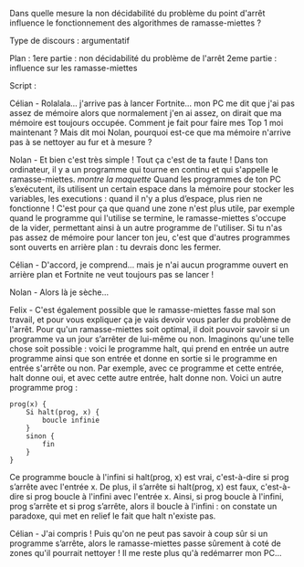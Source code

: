 Dans quelle mesure la non décidabilité du problème du point d'arrêt influence le fonctionnement des algorithmes de ramasse-miettes ?

Type de discours : argumentatif

Plan :
1ere partie : non décidabilité du problème de l'arrêt
2eme partie : influence sur les ramasse-miettes

Script :

Célian - Rolalala… j'arrive pas à lancer Fortnite… mon PC me dit que j'ai pas assez de mémoire alors que normalement j'en ai assez, on dirait que ma mémoire est toujours occupée. Comment je fait pour faire mes Top 1 moi maintenant ? Mais dit moi Nolan, pourquoi est-ce que ma mémoire n'arrive pas à se nettoyer au fur et à mesure ?

Nolan - Et bien c'est très simple ! Tout ça c'est de ta faute ! Dans ton ordinateur, il y a un programme qui tourne en continu et qui s'appelle le ramasse-miettes. *montre la maquette* Quand les programmes de ton PC s’exécutent, ils utilisent un certain espace dans la mémoire pour stocker les variables, les executions : quand il n'y a plus d’espace, plus rien ne fonctionne ! C'est pour ça que quand une zone n'est plus utile, par exemple quand le programme qui l'utilise se termine, le ramasse-miettes s'occupe de la vider, permettant ainsi à un autre programme de l'utiliser. Si tu n'as pas assez de mémoire pour lancer ton jeu, c'est que d'autres programmes sont ouverts en arrière plan : tu devrais donc les fermer.

Célian - D'accord, je comprend… mais je n'ai aucun programme ouvert en arrière plan et Fortnite ne veut toujours pas se lancer !

Nolan - Alors là je sèche… 

Felix - C'est également possible que le ramasse-miettes fasse mal son travail, et pour vous expliquer ça je vais devoir vous parler du problème de l'arrêt. Pour qu'un ramasse-miettes soit optimal, il doit pouvoir savoir si un programme va un jour s’arrêter de lui-même ou non. Imaginons qu'une telle chose soit possible : voici le programme halt, qui prend en entrée un autre programme ainsi que son entrée et donne en sortie si le programme en entrée s'arrête ou non. Par exemple, avec ce programme et cette entrée, halt donne oui, et avec cette autre entrée, halt donne non. Voici un autre programme prog :
```
prog(x) {
	Si halt(prog, x) {
		boucle infinie
	}
	sinon {
		fin
	}
}
```
Ce programme boucle à l'infini si halt(prog, x) est vrai, c'est-à-dire si prog s’arrête avec l'entrée x. De plus, il s’arrête si halt(prog, x) est faux, c'est-à-dire si prog boucle à l'infini avec l'entrée x. Ainsi, si prog boucle à l'infini, prog s’arrête et si prog s’arrête, alors il boucle à l'infini : on constate un paradoxe, qui met en relief le fait que halt n'existe pas.

Célian - J'ai compris ! Puis qu'on ne peut pas savoir à coup sûr si un programme s’arrête, alors le ramasse-miettes passe sûrement à coté de zones qu'il pourrait nettoyer ! Il me reste plus qu'à redémarrer mon PC…